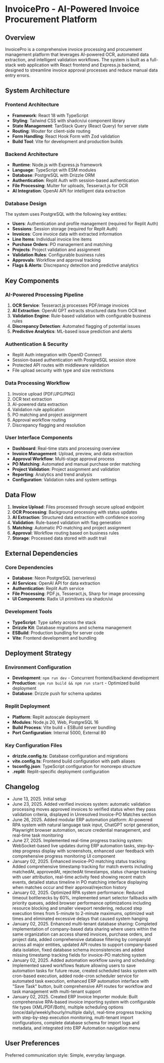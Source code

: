 # InvoicePro - AI-Powered Invoice Procurement Platform

## Overview

InvoicePro is a comprehensive invoice processing and procurement management platform that leverages AI-powered OCR, automated data extraction, and intelligent validation workflows. The system is built as a full-stack web application with React frontend and Express.js backend, designed to streamline invoice approval processes and reduce manual data entry errors.

## System Architecture

### Frontend Architecture
- **Framework**: React 18 with TypeScript
- **Styling**: Tailwind CSS with shadcn/ui component library
- **State Management**: TanStack Query (React Query) for server state
- **Routing**: Wouter for client-side routing
- **Form Handling**: React Hook Form with Zod validation
- **Build Tool**: Vite for development and production builds

### Backend Architecture
- **Runtime**: Node.js with Express.js framework
- **Language**: TypeScript with ESM modules
- **Database**: PostgreSQL with Drizzle ORM
- **Authentication**: Replit Auth with session-based authentication
- **File Processing**: Multer for uploads, Tesseract.js for OCR
- **AI Integration**: OpenAI API for intelligent data extraction

### Database Design
The system uses PostgreSQL with the following key entities:
- **Users**: Authentication and profile management (required for Replit Auth)
- **Sessions**: Session storage (required for Replit Auth)
- **Invoices**: Core invoice data with extracted information
- **Line Items**: Individual invoice line items
- **Purchase Orders**: PO management and matching
- **Projects**: Project validation and assignment
- **Validation Rules**: Configurable business rules
- **Approvals**: Workflow and approval tracking
- **Flags & Alerts**: Discrepancy detection and predictive analytics

## Key Components

### AI-Powered Processing Pipeline
1. **OCR Service**: Tesseract.js processes PDF/image invoices
2. **AI Extraction**: OpenAI GPT extracts structured data from OCR text
3. **Validation Engine**: Rule-based validation with configurable business rules
4. **Discrepancy Detection**: Automated flagging of potential issues
5. **Predictive Analytics**: ML-based issue prediction and alerts

### Authentication & Security
- Replit Auth integration with OpenID Connect
- Session-based authentication with PostgreSQL session store
- Protected API routes with middleware validation
- File upload security with type and size restrictions

### Data Processing Workflow
1. Invoice upload (PDF/JPG/PNG)
2. OCR text extraction
3. AI-powered data extraction
4. Validation rule application
5. PO matching and project assignment
6. Approval workflow routing
7. Discrepancy flagging and resolution

### User Interface Components
- **Dashboard**: Real-time stats and processing overview
- **Invoice Management**: Upload, preview, and data extraction
- **Approval Workflow**: Multi-stage approval process
- **PO Matching**: Automated and manual purchase order matching
- **Project Validation**: Project assignment and validation
- **Reporting**: Analytics and trend analysis
- **Configuration**: Validation rules and system settings

## Data Flow

1. **Invoice Upload**: Files processed through secure upload endpoint
2. **OCR Processing**: Background processing with status updates
3. **AI Extraction**: Structured data extraction with confidence scoring
4. **Validation**: Rule-based validation with flag generation
5. **Matching**: Automatic PO matching and project assignment
6. **Approval**: Workflow routing based on business rules
7. **Storage**: Processed data stored with audit trail

## External Dependencies

### Core Dependencies
- **Database**: Neon PostgreSQL (serverless)
- **AI Services**: OpenAI API for data extraction
- **Authentication**: Replit Auth service
- **File Processing**: PDF.js, Tesseract.js, Sharp for image processing
- **UI Components**: Radix UI primitives via shadcn/ui

### Development Tools
- **TypeScript**: Type safety across the stack
- **Drizzle Kit**: Database migrations and schema management
- **ESBuild**: Production bundling for server code
- **Vite**: Frontend development and bundling

## Deployment Strategy

### Environment Configuration
- **Development**: `npm run dev` - Concurrent frontend/backend development
- **Production**: `npm run build && npm run start` - Optimized build deployment
- **Database**: Drizzle push for schema updates

### Replit Deployment
- **Platform**: Replit autoscale deployment
- **Modules**: Node.js 20, Web, PostgreSQL 16
- **Build Process**: Vite build + ESBuild server bundling
- **Port Configuration**: Internal 5000, External 80

### Key Configuration Files
- **drizzle.config.ts**: Database configuration and migrations
- **vite.config.ts**: Frontend build configuration with path aliases
- **tsconfig.json**: TypeScript configuration for monorepo structure
- **.replit**: Replit-specific deployment configuration

## Changelog
- June 13, 2025. Initial setup
- June 23, 2025. Added verified invoices system: automatic validation processing moves approved invoices to verified status when they pass validation criteria, displayed in Unresolved Invoice-PO Matches section
- June 26, 2025. Added modular ERP automation platform: AI-powered RPA system with natural language task input, ChatGPT script generation, Playwright browser automation, secure credential management, and real-time task monitoring
- June 27, 2025. Implemented real-time progress tracking system: WebSocket-based live updates during ERP automation tasks, step-by-step progress display with screenshots, enhanced user feedback with comprehensive progress monitoring UI component
- January 02, 2025. Enhanced invoice-PO matching status tracking: Added comprehensive timestamp tracking for match events including matchedAt, approvedAt, rejectedAt timestamps, status change tracking with user attribution, real-time activity feed showing recent match events, detailed status timeline in PO matching interface displaying when matches occur and their approval/rejection history
- January 02, 2025. Optimized RPA system performance: Reduced timeout bottlenecks by 60%, implemented smart selector fallbacks with priority queues, added browser performance optimizations including resource blocking and smaller viewport rendering, reduced step execution times from 5-minute to 2-minute maximums, optimized wait times and eliminated excessive delays that caused system hanging
- January 02, 2025. Enhanced multi-tenant database sharing: Completed implementation of company-based data sharing where users within the same organization can access shared invoices, purchase orders, and project data, added comprehensive database filtering by companyId across all major entities, updated API routes to support company-based data isolation, fixed database schema inconsistencies and added missing timestamp tracking fields for invoice-PO matching system
- January 02, 2025. Added automation workflow saving and scheduling: Implemented saved workflows feature allowing users to save automation tasks for future reuse, created scheduled tasks system with cron-based execution, added node-cron scheduler service for automated task execution, enhanced ERP automation interface with "Save Task" button, built comprehensive API routes for workflow and task management with multi-tenant support
- January 02, 2025. Created ERP Invoice Importer module: Built comprehensive RPA-based invoice importing system with configurable file types (XML/PDF/Both), multiple scheduling options (once/daily/weekly/hourly/multiple daily), real-time progress tracking with step-by-step execution monitoring, multi-tenant import configurations, complete database schema for import logs and metadata, and integrated into ERP Automation navigation menu

## User Preferences

Preferred communication style: Simple, everyday language.